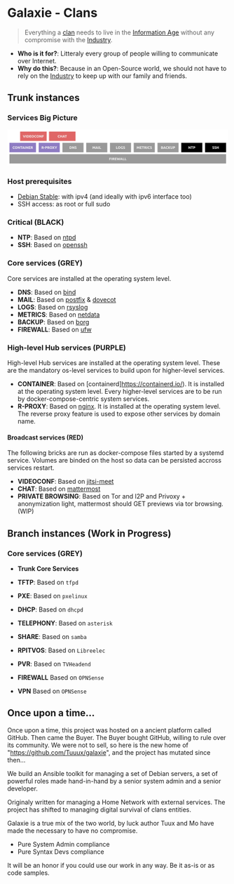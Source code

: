 # Galaxie - Clans

> Everything a [clan](https://en.wikipedia.org/wiki/Clan) needs to live in the [Information Age](https://en.wikipedia.org/wiki/Information_Age)
> without any compromise with the [Industry](https://en.wikipedia.org/wiki/Industry).

* **Who is it for?**: Litteraly every group of people willing to communicate over Internet.
* **Why do this?**: Because in an Open-Source world, we should not have to rely on the [Industry](https://en.wikipedia.org/wiki/Industry) to keep up with our family and friends.

## Trunk instances

### Services Big Picture

![galaxie](docs/images/big_picture.png)

### Host prerequisites

* [Debian Stable](https://www.debian.org/): with ipv4 (and ideally with ipv6 interface too)
* SSH access: as root or full sudo

### Critical (BLACK)

* **NTP**: Based on [ntpd](http://www.ntp.org/)
* **SSH**: Based on [openssh](https://www.openssh.com/)

### Core services (GREY)

Core services are installed at the operating system level.

* **DNS**: Based on [bind](https://www.isc.org/bind/)
* **MAIL**: Based on [postfix](http://www.postfix.org/) & [dovecot](https://www.dovecot.org/)
* **LOGS**: Based on [rsyslog](https://www.rsyslog.com/)
* **METRICS**: Based on [netdata](https://www.netdata.cloud/)
* **BACKUP**: Based on [borg](https://www.borgbackup.org/)
* **FIREWALL**: Based on [ufw](https://wiki.debian.org/Uncomplicated%20Firewall%20%28ufw%29)

### High-level Hub services (PURPLE)

High-level Hub services are installed at the operating system level. These are the mandatory os-level services to build upon for higher-level services.

* **CONTAINER**: Based on [containerd]https://containerd.io/). It is installed at the operating system level. Every higher-level services are to be run by docker-compose-centric system services.
* **R-PROXY**: Based on [nginx](https://www.nginx.com/). It is installed at the operating system level. The reverse proxy feature is used to expose
other services by domain name.

#### Broadcast services (RED)

The following bricks are run as docker-compose files started by a systemd service. Volumes are binded on the host so data can be persisted accross services restart.

* **VIDEOCONF**: Based on [jitsi-meet](https://jitsi.org/jitsi-meet/)
* **CHAT**: Based on [mattermost](https://mattermost.com/)
* **PRIVATE BROWSING**: Based on Tor and I2P and Privoxy + anonymization light, mattermost should GET previews via tor browsing. (WIP)

## Branch instances (Work in Progress)

### Core services (GREY)

* **Trunk Core Services**
* **TFTP**: Based on `tfpd`
* **PXE**: Based on `pxelinux`
* **DHCP**: Based on `dhcpd`


* **TELEPHONY**: Based on `asterisk`
* **SHARE**: Based on `samba`
* **RPITVOS**: Based on `Libreelec`
* **PVR**: Based on `TVHeadend`
* **FIREWALL** Based on `OPNSense`
* **VPN** Based on `OPNSense`

## Once upon a time...

Once upon a time, this project was hosted on a ancient platform called GitHub. Then came the Buyer. The Buyer bought GitHub, willing to rule over its community. We were not to sell, so here is the new home of "https://github.com/Tuuux/galaxie", and the project has mutated since then...

We build an Ansible toolkit for managing a set of Debian servers, a set of powerful roles made hand-in-hand by a senior system admin and a senior developer.

Originaly written for managing a Home Network with external services. The project has shifted to managing digital survival of clans entities.

Galaxie is a true mix of the two world, by luck author Tuux and Mo have made the necessary to have no compromise.

* Pure System Admin compliance
* Pure Syntax Devs compliance

It will be an honor if you could use our work in any way. Be it as-is or as code samples.
